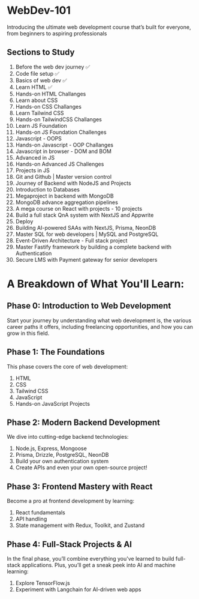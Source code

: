 # WebDev-101

Introducing the ultimate web development course that’s built for everyone, from beginners to aspiring professionals

## Sections to Study
1. Before the web dev journey  ✅
2. Code file setup  ✅
3. Basics of web dev  ✅
4. Learn HTML  ✅
5. Hands-on HTML Challanges
6. Learn about CSS
7. Hands-on CSS Challanges
8. Learn Tailwind CSS
9. Hands-on TailwindCSS Challanges
10. Learn JS Foundation
11. Hands-on JS Foundation Challenges
12. Javascript - OOPS
13. Hands-on Javascript - OOP Challanges
14. Javascript in browser - DOM and BOM
15. Advanced in JS
16. Hands-on Advanced JS Challenges
17. Projects in JS
18. Git and Github | Master version control
19. Journey of Backend with NodeJS and Projects
20. Introduction to Databases
21. Megaproject in backend with MongoDB
22. MongoDB advance aggregation pipelines
23. A mega course on React with projects - 10 projects
24. Build a full stack QnA system with NextJS and Appwrite
25. Deploy
26. Building AI-powered SAAs with NextJS, Prisma, NeonDB
27. Master SQL for web developers | MySQL and PostgreSQL
28. Event-Driven Architecture - Full stack project
29. Master Fastify framework by building a complete backend with Authentication
30. Secure LMS with Payment gateway for senior developers



# A Breakdown of What You'll Learn:

## Phase 0: Introduction to Web Development
Start your journey by understanding what web development is, the various career paths it offers, including freelancing opportunities, and how you can grow in this field.

## Phase 1: The Foundations
This phase covers the core of web development:
1. HTML
2. CSS
3. Tailwind CSS
4. JavaScript
5. Hands-on JavaScript Projects

## Phase 2: Modern Backend Development
We dive into cutting-edge backend technologies:
1. Node.js, Express, Mongoose
2. Prisma, Drizzle, PostgreSQL, NeonDB
3. Build your own authentication system
4. Create APIs and even your own open-source project!

## Phase 3: Frontend Mastery with React
Become a pro at frontend development by learning:
1. React fundamentals
2. API handling
3. State management with Redux, Toolkit, and Zustand

## Phase 4: Full-Stack Projects & AI
In the final phase, you’ll combine everything you've learned to build full-stack applications. Plus, you’ll get a sneak peek into AI and machine learning:
1. Explore TensorFlow.js
2. Experiment with Langchain for AI-driven web apps
